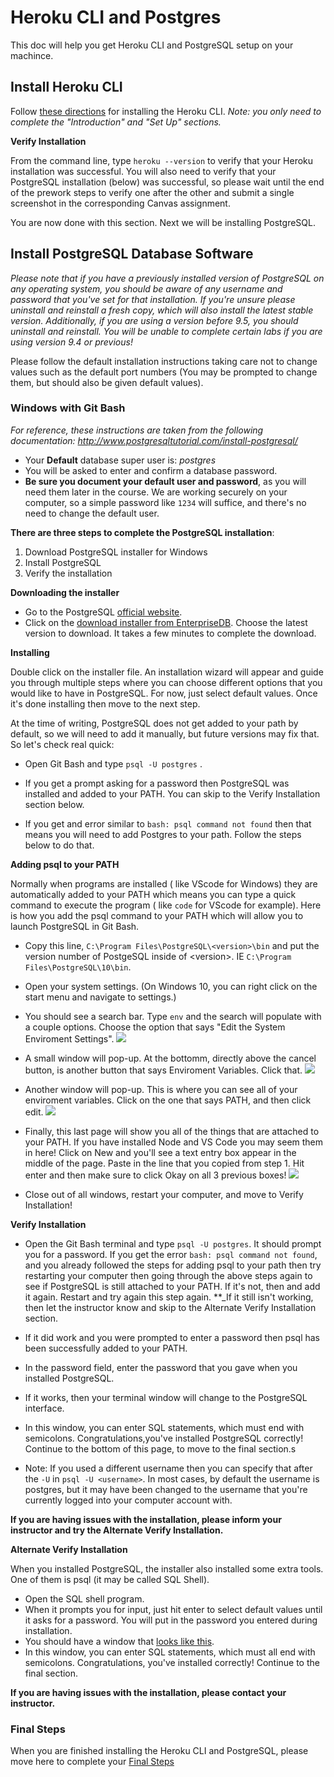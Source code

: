# Heroku CLI and Postgres

This doc will help you get Heroku CLI and PostgreSQL setup on your machince. 

## Install Heroku CLI

Follow [these directions](https://devcenter.heroku.com/articles/getting-started-with-nodejs#introduction) for installing the Heroku CLI. *Note: you only need to complete the "Introduction" and "Set Up" sections.*

**Verify Installation**

From the command line, type `heroku --version` to verify that your Heroku installation was successful. You will also need to verify that your PostgreSQL installation (below) was successful, so please wait until the end of the prework steps to verify one after the other and submit a single screenshot in the corresponding Canvas assignment.

You are now done with this section. Next we will be installing PostgreSQL.

## Install PostgreSQL Database Software
*Please note that if you have a previously installed version of PostgreSQL on any operating system, you should be aware of any username and password that you've set for that installation. If you're unsure please uninstall and reinstall a fresh copy, which will also install the latest stable version. Additionally, if you are using a version before 9.5, you should uninstall and reinstall. You will be unable to complete certain labs if you are using version 9.4 or previous!*

Please follow the default installation instructions taking care not to change values such as the default port numbers (You may be prompted to change them, but should also be given default values).

### Windows with Git Bash

*For reference, these instructions are taken from the following documentation: http://www.postgresqltutorial.com/install-postgresql/*

- Your **Default** database super user is: *postgres*
- You will be asked to enter and confirm a database password.
- **Be sure you document your default user and password**, as you will need them later in the course. We are working securely on your computer, so a simple password like `1234` will suffice, and there's no need to change the default user.

**There are three steps to complete the PostgreSQL installation**:

1. Download PostgreSQL installer for Windows
1. Install PostgreSQL
1. Verify the installation

**Downloading the installer**

- Go to the PostgreSQL [official website](http://www.postgresql.org/download/windows/).
- Click on the [download installer from EnterpriseDB](https://www.enterprisedb.com/downloads/postgres-postgresql-downloads#windows). Choose the latest version to download. It takes a few minutes to complete the download.

**Installing**

Double click on the installer file. An installation wizard will appear and guide you through multiple steps where you can choose different options that you would like to have in PostgreSQL. For now, just select default values. Once it's done installing then move to the next step.

At the time of writing, PostgreSQL does not get added to your path by default, so we will need to add it manually, but future versions may fix that. So let's check real quick:

- Open Git Bash and type `psql -U postgres` .
- If you get a prompt asking for a password then PostgreSQL was installed and added to your PATH. You can skip to the Verify Installation section below.

- If you get and error similar to `bash: psql command not found` then that means you will need to add Postgres to your path. Follow the steps below to do that.

**Adding psql to your PATH**

Normally when programs are installed ( like VScode for Windows) they are automatically added to your PATH which means you can type a quick command to execute the program ( like `code` for VScode for example). Here is how you add the psql command to your PATH which will allow you to launch PostgreSQL in Git Bash.

- Copy this line, `C:\Program Files\PostgreSQL\<version>\bin` and put the version number of PostgeSQL inside of \<version\>. IE `C:\Program Files\PostgreSQL\10\bin`.
- Open your system settings. (On Windows 10, you can right click on the start menu and navigate to settings.)

- You should see a search bar. Type `env` and the search will populate with a couple options. Choose the option that says "Edit the System Enviroment Settings".
![](https://i.imgur.com/ZT7xvD9.png)

- A small window will pop-up. At the bottomm, directly above the cancel button, is another button that says Enviroment Variables. Click that.
![](https://i.imgur.com/IjkiSrk.png)

- Another window will pop-up. This is where you can see all of your enviroment variables. Click on the one that says PATH, and then click edit.
![](https://i.imgur.com/t25DE7n.png)

- Finally, this last page will show you all of the things that are attached to your PATH. If you have installed Node and VS Code you may seem them in here! Click on New and you'll see a text entry box appear in the middle of the page. Paste in the line that you copied from step 1. Hit enter and then make sure to click Okay on all 3 previous boxes!
![](https://i.imgur.com/1RmmVdh.png)
 
- Close out of all windows, restart your computer, and move to Verify Installation!


**Verify Installation**

- Open the Git  Bash terminal and type `psql -U postgres`. It should prompt you for a password. If you get the error `bash: psql command not found`, and you already followed the steps for adding psql to your path then try restarting your computer then going through the above steps again to see if PostgreSQL is still attached to your PATH. If it's not, then and add it again. Restart and try again this step again. **_If it still isn't working, then let the instructor know and skip to the Alternate Verify Installation section.

- If it did work and you were prompted to enter a password then psql has been successfully added to your PATH.  
- In the password field, enter the password that you gave when you installed PostgreSQL.
- If it works, then your terminal window will change to the PostgreSQL interface.
- In this window, you can enter SQL statements, which must end with semicolons. Congratulations,you've installed PostgreSQL correctly! Continue to the bottom of this page, to move to the final section.s

- Note: If you used a different username then you can specify that after the `-U` in `psql -U <username>`. In most cases, by default the username is postgres, but it may have been changed to the username that you're currently logged into your computer account with. 

**If you are having issues with the installation, please inform your instructor and try the Alternate Verify Installation.**

**Alternate Verify Installation**

When you installed PostgreSQL, the installer also installed some extra tools. One of them is psql (it may be called SQL Shell).

- Open the SQL shell program.
- When it prompts you for input, just hit enter to select default values until it asks for a password. You will put in the password you entered during installation.
- You should have a window that [looks like this](http://www.postgresqltutorial.com/wp-content/uploads/2012/08/psql.png).
- In this window, you can enter SQL statements, which must all end with semicolons. Congratulations, you've installed correctly! Continue to the final section.

**If you are having issues with the installation, please contact your instructor.**

### Final Steps

When you are finished installing the Heroku CLI and PostgreSQL, please move here to complete your [Final Steps](./final_steps.md)